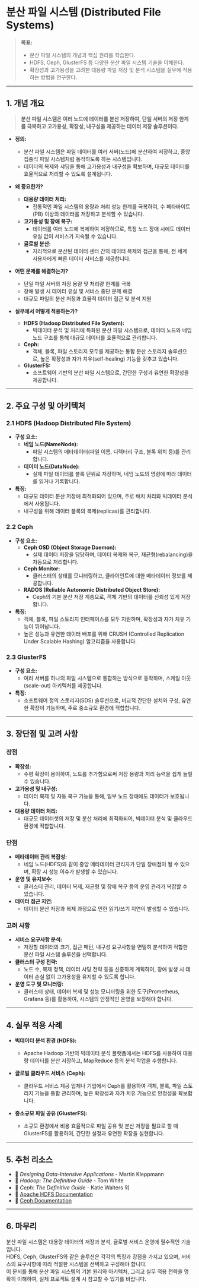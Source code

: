 # 분산 파일 시스템 (Distributed File Systems)

> **목표:**  
> - 분산 파일 시스템의 개념과 핵심 원리를 학습한다.  
> - HDFS, Ceph, GlusterFS 등 다양한 분산 파일 시스템 기술을 이해한다.  
> - 확장성과 고가용성을 고려한 대용량 파일 저장 및 분석 시스템을 실무에 적용하는 방법을 연구한다.

---

## 1. 개념 개요

> **분산 파일 시스템은 여러 노드에 데이터를 분산 저장하여, 단일 서버의 저장 한계를 극복하고 고가용성, 확장성, 내구성을 제공하는 데이터 저장 솔루션이다.**

- **정의:**  
  - 분산 파일 시스템은 파일 데이터를 여러 서버(노드)에 분산하여 저장하고, 중앙 집중식 파일 시스템처럼 동작하도록 하는 시스템입니다.  
  - 데이터의 복제와 샤딩을 통해 고가용성과 내구성을 확보하며, 대규모 데이터를 효율적으로 처리할 수 있도록 설계됩니다.

- **왜 중요한가?**  
  - **대용량 데이터 처리:**  
    - 전통적인 파일 시스템의 용량과 처리 성능 한계를 극복하여, 수 페타바이트(PB) 이상의 데이터를 저장하고 분석할 수 있습니다.
  - **고가용성 및 장애 복구:**  
    - 데이터를 여러 노드에 복제하여 저장하므로, 특정 노드 장애 시에도 데이터 유실 없이 서비스가 지속될 수 있습니다.
  - **글로벌 분산:**  
    - 지리적으로 분산된 데이터 센터 간의 데이터 복제와 접근을 통해, 전 세계 사용자에게 빠른 데이터 서비스를 제공합니다.

- **어떤 문제를 해결하는가?**  
  - 단일 파일 서버의 저장 용량 및 처리량 한계를 극복  
  - 장애 발생 시 데이터 유실 및 서비스 중단 문제 해결  
  - 대규모 파일의 분산 저장과 효율적 데이터 접근 및 분석 지원

- **실무에서 어떻게 적용하는가?**  
  - **HDFS (Hadoop Distributed File System):**  
    - 빅데이터 분석 및 처리에 특화된 분산 파일 시스템으로, 데이터 노드와 네임 노드 구조를 통해 대규모 데이터를 효율적으로 관리합니다.
  - **Ceph:**  
    - 객체, 블록, 파일 스토리지 모두를 제공하는 통합 분산 스토리지 솔루션으로, 높은 확장성과 자가 치유(self-healing) 기능을 갖추고 있습니다.
  - **GlusterFS:**  
    - 소프트웨어 기반의 분산 파일 시스템으로, 간단한 구성과 유연한 확장성을 제공합니다.

---

## 2. 주요 구성 및 아키텍처

### 2.1 HDFS (Hadoop Distributed File System)
- **구성 요소:**  
  - **네임 노드(NameNode):**  
    - 파일 시스템의 메타데이터(파일 이름, 디렉터리 구조, 블록 위치 등)를 관리합니다.
  - **데이터 노드(DataNode):**  
    - 실제 파일 데이터를 블록 단위로 저장하며, 네임 노드의 명령에 따라 데이터를 읽거나 기록합니다.
- **특징:**  
  - 대규모 데이터 분산 저장에 최적화되어 있으며, 주로 배치 처리와 빅데이터 분석에서 사용됩니다.
  - 내구성을 위해 데이터 블록의 복제(replicas)를 관리합니다.

### 2.2 Ceph
- **구성 요소:**  
  - **Ceph OSD (Object Storage Daemon):**  
    - 실제 데이터 저장을 담당하며, 데이터 복제와 복구, 재균형(rebalancing)을 자동으로 처리합니다.
  - **Ceph Monitor:**  
    - 클러스터의 상태를 모니터링하고, 클라이언트에 대한 메타데이터 정보를 제공합니다.
  - **RADOS (Reliable Autonomic Distributed Object Store):**  
    - Ceph의 기본 분산 저장 계층으로, 객체 기반의 데이터를 신뢰성 있게 저장합니다.
- **특징:**  
  - 객체, 블록, 파일 스토리지 인터페이스를 모두 지원하며, 확장성과 자가 치유 기능이 뛰어납니다.
  - 높은 성능과 유연한 데이터 배포를 위해 CRUSH (Controlled Replication Under Scalable Hashing) 알고리즘을 사용합니다.

### 2.3 GlusterFS
- **구성 요소:**  
  - 여러 서버를 하나의 파일 시스템으로 통합하는 방식으로 동작하며, 스케일 아웃(scale-out) 아키텍처를 제공합니다.
- **특징:**  
  - 소프트웨어 정의 스토리지(SDS) 솔루션으로, 비교적 간단한 설치와 구성, 유연한 확장이 가능하며, 주로 중소규모 환경에 적합합니다.

---

## 3. 장단점 및 고려 사항

### 장점
- **확장성:**  
  - 수평 확장이 용이하여, 노드를 추가함으로써 저장 용량과 처리 능력을 쉽게 늘릴 수 있습니다.
- **고가용성 및 내구성:**  
  - 데이터 복제 및 자동 복구 기능을 통해, 일부 노드 장애에도 데이터가 보호됩니다.
- **대용량 데이터 처리:**  
  - 대규모 데이터셋의 저장 및 분산 처리에 최적화되어, 빅데이터 분석 및 클라우드 환경에 적합합니다.

### 단점
- **메타데이터 관리 복잡성:**  
  - 네임 노드(HDFS)와 같이 중앙 메타데이터 관리자가 단일 장애점이 될 수 있으며, 확장 시 성능 이슈가 발생할 수 있습니다.
- **운영 및 유지보수:**  
  - 클러스터 관리, 데이터 복제, 재균형 및 장애 복구 등의 운영 관리가 복잡할 수 있습니다.
- **데이터 접근 지연:**  
  - 데이터 분산 저장과 복제 과정으로 인한 읽기/쓰기 지연이 발생할 수 있습니다.

### 고려 사항
- **서비스 요구사항 분석:**  
  - 저장할 데이터의 크기, 접근 패턴, 내구성 요구사항을 면밀히 분석하여 적합한 분산 파일 시스템 솔루션을 선택합니다.
- **클러스터 구성 전략:**  
  - 노드 수, 복제 정책, 데이터 샤딩 전략 등을 신중하게 계획하여, 장애 발생 시 데이터 손실 없이 고가용성을 유지할 수 있도록 합니다.
- **운영 도구 및 모니터링:**  
  - 클러스터 상태, 데이터 복제 및 성능 모니터링을 위한 도구(Prometheus, Grafana 등)를 활용하여, 시스템의 안정적인 운영을 보장해야 합니다.

---

## 4. 실무 적용 사례

- **빅데이터 분석 환경 (HDFS):**  
  - Apache Hadoop 기반의 빅데이터 분석 플랫폼에서는 HDFS를 사용하여 대용량 데이터를 분산 저장하고, MapReduce 등의 분석 작업을 수행합니다.
  
- **글로벌 클라우드 서비스 (Ceph):**  
  - 클라우드 서비스 제공 업체나 기업에서 Ceph를 활용하여 객체, 블록, 파일 스토리지 기능을 통합 관리하며, 높은 확장성과 자가 치유 기능으로 안정성을 확보합니다.
  
- **중소규모 파일 공유 (GlusterFS):**  
  - 소규모 환경에서 비용 효율적으로 파일 공유 및 분산 저장을 필요로 할 때 GlusterFS를 활용하여, 간단한 설정과 유연한 확장을 실현합니다.

---

## 5. 추천 리소스

- 📖 _Designing Data-Intensive Applications_ - Martin Kleppmann  
- 📖 _Hadoop: The Definitive Guide_ - Tom White  
- 📖 _Ceph: The Definitive Guide_ - Katie Walters 외  
- 📌 [Apache HDFS Documentation](https://hadoop.apache.org/docs/current/hadoop-project-dist/hadoop-hdfs/HdfsDesign.html)  
- 📌 [Ceph Documentation](https://docs.ceph.com/en/latest/)

---

## 6. 마무리

분산 파일 시스템은 대용량 데이터의 저장과 분석, 글로벌 서비스 운영에 필수적인 기술입니다.  
HDFS, Ceph, GlusterFS와 같은 솔루션은 각각의 특징과 강점을 가지고 있으며, 서비스의 요구사항에 따라 적절한 시스템을 선택하고 구성해야 합니다.  
이 문서를 통해 분산 파일 시스템의 기본 원리와 아키텍처, 그리고 실무 적용 전략을 명확히 이해하여, 실제 프로젝트 설계 시 참고할 수 있기를 바랍니다.